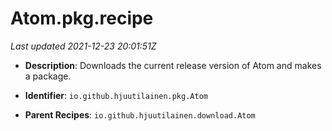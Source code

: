 # Atom.pkg.recipe

_Last updated 2021-12-23 20:01:51Z_

- **Description**: Downloads the current release version of Atom and makes a package.

- **Identifier**: `io.github.hjuutilainen.pkg.Atom`

- **Parent Recipes**: `io.github.hjuutilainen.download.Atom`
